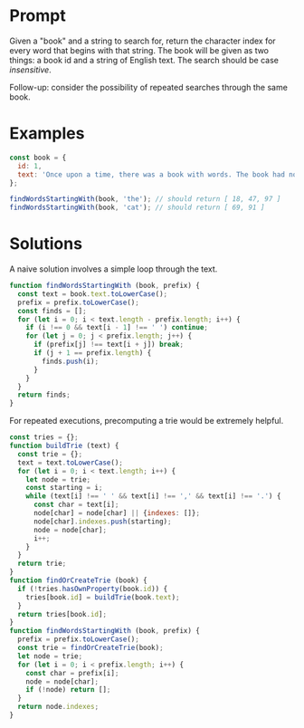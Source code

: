# Prompt

Given a "book" and a string to search for, return the character index for every word that begins with that string. The book will be given as two things: a book id and a string of English text. The search should be case *insensitive*.

Follow-up: consider the possibility of repeated searches through the same book.

# Examples

```js
const book = {
  id: 1,
  text: 'Once upon a time, there was a book with words. The book had not been catalogued, but would catch the eyes of onlookers nonetheless.'
};

findWordsStartingWith(book, 'the'); // should return [ 18, 47, 97 ]
findWordsStartingWith(book, 'cat'); // should return [ 69, 91 ]
```

# Solutions

A naive solution involves a simple loop through the text.

```js
function findWordsStartingWith (book, prefix) {
  const text = book.text.toLowerCase();
  prefix = prefix.toLowerCase();
  const finds = [];
  for (let i = 0; i < text.length - prefix.length; i++) {
    if (i !== 0 && text[i - 1] !== ' ') continue;
    for (let j = 0; j < prefix.length; j++) {
      if (prefix[j] !== text[i + j]) break;
      if (j + 1 == prefix.length) {
        finds.push(i);
      }
    }
  }
  return finds;
}
```

For repeated executions, precomputing a trie would be extremely helpful.

```js
const tries = {};
function buildTrie (text) {
  const trie = {};
  text = text.toLowerCase();
  for (let i = 0; i < text.length; i++) {
    let node = trie;
    const starting = i;
    while (text[i] !== ' ' && text[i] !== ',' && text[i] !== '.') {
      const char = text[i];
      node[char] = node[char] || {indexes: []};
      node[char].indexes.push(starting);
      node = node[char];
      i++;
    }
  }
  return trie;
}
function findOrCreateTrie (book) {
  if (!tries.hasOwnProperty(book.id)) {
    tries[book.id] = buildTrie(book.text);
  }
  return tries[book.id];
}
function findWordsStartingWith (book, prefix) {
  prefix = prefix.toLowerCase();
  const trie = findOrCreateTrie(book);
  let node = trie;
  for (let i = 0; i < prefix.length; i++) {
    const char = prefix[i];
    node = node[char];
    if (!node) return [];
  }
  return node.indexes;
}
```

